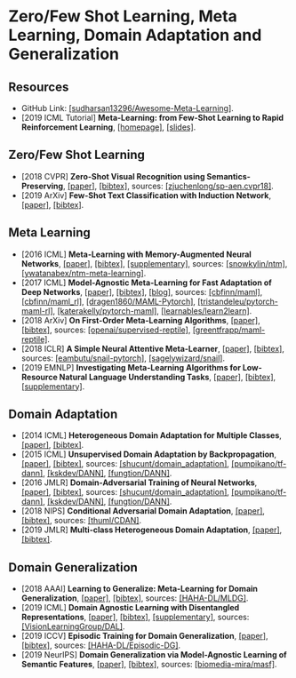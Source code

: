 # Zero/Few Shot Learning, Meta Learning, Domain Adaptation and Generalization

## Resources
- GitHub Link: [[sudharsan13296/Awesome-Meta-Learning]](https://github.com/sudharsan13296/Awesome-Meta-Learning).
- [2019 ICML Tutorial] **Meta-Learning: from Few-Shot Learning to Rapid Reinforcement Learning**, [[homepage]](https://sites.google.com/view/icml19metalearning), [[slides]](https://icml.cc/media/Slides/icml/2019/halla%2810-09-15%29-10-13-00-4340-meta-learning_.pdf).

## Zero/Few Shot Learning
- [2018 CVPR] **Zero-Shot Visual Recognition using Semantics-Preserving**, [[paper]](http://openaccess.thecvf.com/content_cvpr_2018/papers/Chen_Zero-Shot_Visual_Recognition_CVPR_2018_paper.pdf), [[bibtex]](/Bibtex/Zero-Shot%20Visual%20Recognition%20using%20Semantics-Preserving.bib), sources: [[zjuchenlong/sp-aen.cvpr18]](https://github.com/zjuchenlong/sp-aen.cvpr18).
- [2019 ArXiv] **Few-Shot Text Classification with Induction Network**, [[paper]](https://arxiv.org/pdf/1902.10482.pdf), [[bibtex]](/Bibtex/Few-Shot%20Text%20Classification%20with%20Induction%20Network.bib).

## Meta Learning
- [2016 ICML] **Meta-Learning with Memory-Augmented Neural Networks**, [[paper]](http://proceedings.mlr.press/v48/santoro16.pdf), [[bibtex]](/Bibtex/Meta-Learning%20with%20Memory-Augmented%20Neural%20Networks.bib), [[supplementary]](http://proceedings.mlr.press/v48/santoro16-supp.pdf), sources: [[snowkylin/ntm]](https://github.com/snowkylin/ntm), [[ywatanabex/ntm-meta-learning]](https://github.com/ywatanabex/ntm-meta-learning).
- [2017 ICML] **Model-Agnostic Meta-Learning for Fast Adaptation of Deep Networks**, [[paper]](https://arxiv.org/pdf/1703.03400.pdf), [[bibtex]](/Bibtex/Model-Agnostic%20Meta-Learning%20for%20Fast%20Adaptation%20of%20Deep%20Networks.bib), [[blog]](https://zhuanlan.zhihu.com/p/57864886), sources: [[cbfinn/maml]](https://github.com/cbfinn/maml), [[cbfinn/maml_rl]](https://github.com/cbfinn/maml_rl), [[dragen1860/MAML-Pytorch]](https://github.com/dragen1860/MAML-Pytorch), [[tristandeleu/pytorch-maml-rl]](https://github.com/tristandeleu/pytorch-maml-rl), [[katerakelly/pytorch-maml]](https://github.com/katerakelly/pytorch-maml), [[learnables/learn2learn]](https://github.com/learnables/learn2learn).
- [2018 ArXiv] **On First-Order Meta-Learning Algorithms**, [[paper]](https://arxiv.org/pdf/1803.02999.pdf), [[bibtex]](/Bibtex/On%20First-Order%20Meta-Learning%20Algorithms.bib), sources: [[openai/supervised-reptile]](https://github.com/openai/supervised-reptile), [[greentfrapp/maml-reptile]](https://github.com/greentfrapp/maml-reptile).
- [2018 ICLR] **A Simple Neural Attentive Meta-Learner**, [[paper]](https://openreview.net/pdf?id=B1DmUzWAW), [[bibtex]](/Bibtex/A%20Simple%20Neural%20Attentive%20Meta-Learner.bib), sources: [[eambutu/snail-pytorch]](https://github.com/eambutu/snail-pytorch), [[sagelywizard/snail]](https://github.com/sagelywizard/snail).
- [2019 EMNLP] **Investigating Meta-Learning Algorithms for Low-Resource Natural Language Understanding Tasks**, [[paper]](https://www.aclweb.org/anthology/D19-1112.pdf), [[bibtex]](/Bibtex/Investigating%20Meta-Learning%20Algorithms%20for%20Low-Resource%20Natural%20Language%20Understanding%20Tasks.bib), [[supplementary]](https://www.aclweb.org/anthology/attachments/D19-1112.Attachment.pdf).

## Domain Adaptation
- [2014 ICML] **Heterogeneous Domain Adaptation for Multiple Classes**, [[paper]](http://proceedings.mlr.press/v33/zhou14.pdf), [[bibtex]](/Bibtex/Heterogeneous%20Domain%20Adaptation%20for%20Multiple%20Classes.bib).
- [2015 ICML] **Unsupervised Domain Adaptation by Backpropagation**, [[paper]](http://proceedings.mlr.press/v37/ganin15.pdf), [[bibtex]](/Bibtex/Unsupervised%20Domain%20Adaptation%20by%20Backpropagation.bib), sources: [[shucunt/domain_adaptation]](https://github.com/shucunt/domain_adaptation), [[pumpikano/tf-dann]](https://github.com/pumpikano/tf-dann), [[kskdev/DANN]](https://github.com/kskdev/DANN), [[fungtion/DANN]](https://github.com/fungtion/DANN).
- [2016 JMLR] **Domain-Adversarial Training of Neural Networks**, [[paper]](http://jmlr.org/papers/volume17/15-239/15-239.pdf), [[bibtex]](/Bibtex/Domain-Adversarial%20Training%20of%20Neural%20Networks.bib), sources: [[shucunt/domain_adaptation]](https://github.com/shucunt/domain_adaptation), [[pumpikano/tf-dann]](https://github.com/pumpikano/tf-dann), [[kskdev/DANN]](https://github.com/kskdev/DANN), [[fungtion/DANN]](https://github.com/fungtion/DANN).
- [2018 NIPS] **Conditional Adversarial Domain Adaptation**, [[paper]](https://papers.nips.cc/paper/7436-conditional-adversarial-domain-adaptation.pdf), [[bibtex]](/Bibtex/Conditional%20Adversarial%20Domain%20Adaptation.bib), sources: [[thuml/CDAN]](https://github.com/thuml/CDAN).
- [2019 JMLR] **Multi-class Heterogeneous Domain Adaptation**, [[paper]](http://jmlr.org/papers/volume20/13-580/13-580.pdf), [[bibtex]](/Bibtex/Multi-class%20Heterogeneous%20Domain%20Adaptation.bib).

## Domain Generalization
- [2018 AAAI] **Learning to Generalize: Meta-Learning for Domain Generalization**, [[paper]](https://aaai.org/ocs/index.php/AAAI/AAAI18/paper/view/16067/16547), [[bibtex]](/Bibtex/Learning%20to%20Generalize%20-%20Meta-Learning%20for%20Domain%20Generalization.bib), sources: [[HAHA-DL/MLDG]](https://github.com/HAHA-DL/MLDG).
- [2019 ICML] **Domain Agnostic Learning with Disentangled Representations**, [[paper]](http://proceedings.mlr.press/v97/peng19b/peng19b.pdf), [[bibtex]](/Bibtex/Domain%20Agnostic%20Learning%20with%20Disentangled%20Representations.bib), [[supplementary]](http://proceedings.mlr.press/v97/peng19b/peng19b-supp.pdf), sources: [[VisionLearningGroup/DAL]](https://github.com/VisionLearningGroup/DAL).
- [2019 ICCV] **Episodic Training for Domain Generalization**, [[paper]](http://openaccess.thecvf.com/content_ICCV_2019/papers/Li_Episodic_Training_for_Domain_Generalization_ICCV_2019_paper.pdf), [[bibtex]](/Bibtex/Episodic%20Training%20for%20Domain%20Generalization.bib), sources: [[HAHA-DL/Episodic-DG]](https://github.com/HAHA-DL/Episodic-DG).
- [2019 NeurIPS] **Domain Generalization via Model-Agnostic Learning of Semantic Features**, [[paper]](https://papers.nips.cc/paper/8873-domain-generalization-via-model-agnostic-learning-of-semantic-features.pdf), [[bibtex]](/Bibtex/Domain%20Generalization%20via%20Model-Agnostic%20Learning%20of%20Semantic%20Features.bib), sources: [[biomedia-mira/masf]](https://github.com/biomedia-mira/masf).